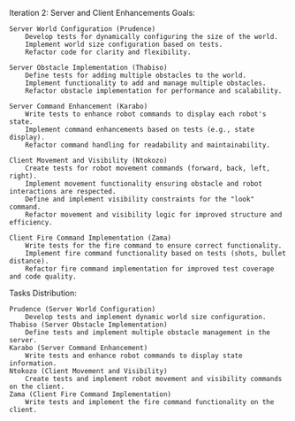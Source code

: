 Iteration 2: Server and Client Enhancements
Goals:

    Server World Configuration (Prudence)
        Develop tests for dynamically configuring the size of the world.
        Implement world size configuration based on tests.
        Refactor code for clarity and flexibility.

    Server Obstacle Implementation (Thabiso)
        Define tests for adding multiple obstacles to the world.
        Implement functionality to add and manage multiple obstacles.
        Refactor obstacle implementation for performance and scalability.

    Server Command Enhancement (Karabo)
        Write tests to enhance robot commands to display each robot's state.
        Implement command enhancements based on tests (e.g., state display).
        Refactor command handling for readability and maintainability.

    Client Movement and Visibility (Ntokozo)
        Create tests for robot movement commands (forward, back, left, right).
        Implement movement functionality ensuring obstacle and robot interactions are respected.
        Define and implement visibility constraints for the "look" command.
        Refactor movement and visibility logic for improved structure and efficiency.

    Client Fire Command Implementation (Zama)
        Write tests for the fire command to ensure correct functionality.
        Implement fire command functionality based on tests (shots, bullet distance).
        Refactor fire command implementation for improved test coverage and code quality.

Tasks Distribution:

    Prudence (Server World Configuration)
        Develop tests and implement dynamic world size configuration.
    Thabiso (Server Obstacle Implementation)
        Define tests and implement multiple obstacle management in the server.
    Karabo (Server Command Enhancement)
        Write tests and enhance robot commands to display state information.
    Ntokozo (Client Movement and Visibility)
        Create tests and implement robot movement and visibility commands on the client.
    Zama (Client Fire Command Implementation)
        Write tests and implement the fire command functionality on the client.